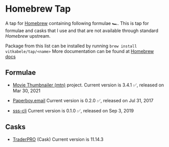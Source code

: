 # Homebrew Tap

A tap for [Homebrew](https://brew.sh) containing following  formulae 🏎.
This is tap for formulae and casks that I use and that are not available through standard
*Homebrew* upstream.

Package from this list can be installed by running `brew install vitkabele/tap/<name>`
More documentation can be found at [Homebrew docs](https://docs.brew.sh)

## Formulae

* [Movie Thumbnailer (mtn)](https://gitlab.com/movie_thumbnailer/mtn/wikis/home)
project. Current version is 3.4.1 ✅, released on Mar 30, 2021

* [Paperboy.email](https://paperboy.email) Current version is 0.2.0 ✅, released on Jul 31, 2017

* [sss-cli](https://github.com/dsprenkels/sss-cli) Current version is 0.1.0 ✅, released on Sep 3, 2019

## Casks

* [TraderPRO](https://www.tradergo.cz/cs/obchodni-aplikace/predstaveni-aplikace) (Cask) Current version is 11.14.3
